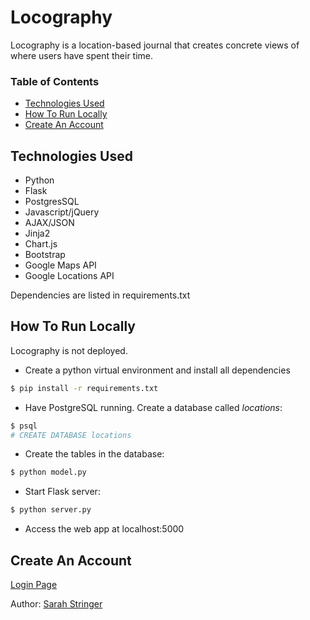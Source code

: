 # Locography
Locography is a location-based journal that creates concrete views of where users have spent their time. 

### Table of Contents
- [Technologies Used](#tech-used)
- [How To Run Locally](#run-local)
- [Create An Account](#create-account)

## <a name="tech-used"></a>Technologies Used
- Python
- Flask
- PostgresSQL
- Javascript/jQuery
- AJAX/JSON
- Jinja2
- Chart.js
- Bootstrap
- Google Maps API
- Google Locations API

Dependencies are listed in requirements.txt

## <a name="run-local"></a>How To Run Locally
Locography is not deployed.

- Create a python virtual environment and install all dependencies
```sh
$ pip install -r requirements.txt
```
- Have PostgreSQL running. Create a database called _locations_:
```sh
$ psql
# CREATE DATABASE locations
```
- Create the tables in the database:
```sh
$ python model.py
```
- Start Flask server:
```sh
$ python server.py
```
- Access the web app at localhost:5000

## <a name="create-account"></a>Create An Account
[Login Page](/static/img/readme/login.png)

Author: [Sarah Stringer](https://github.com/sarahcstringer)